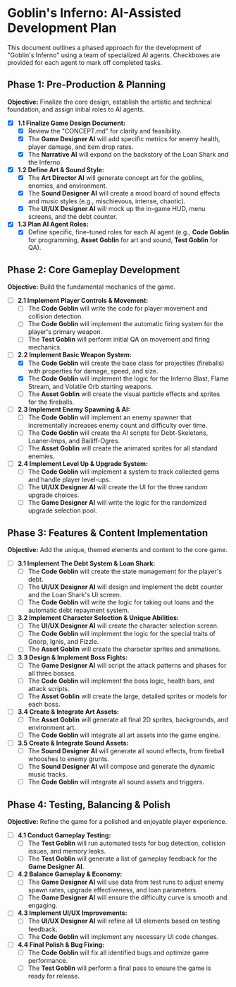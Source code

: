 # **Goblin's Inferno: AI-Assisted Development Plan**

This document outlines a phased approach for the development of "Goblin's Inferno" using a team of specialized AI agents. Checkboxes are provided for each agent to mark off completed tasks.

## **Phase 1: Pre-Production & Planning**

**Objective:** Finalize the core design, establish the artistic and technical foundation, and assign initial roles to AI agents.

* [x] **1.1 Finalize Game Design Document:**  
  * [x] Review the "CONCEPT.md" for clarity and feasibility.  
  * [x] The **Game Designer AI** will add specific metrics for enemy health, player damage, and item drop rates.  
  * [x] The **Narrative AI** will expand on the backstory of the Loan Shark and the Inferno.  
* [x] **1.2 Define Art & Sound Style:**  
  * [x] The **Art Director AI** will generate concept art for the goblins, enemies, and environment.  
  * [x] The **Sound Designer AI** will create a mood board of sound effects and music styles (e.g., mischievous, intense, chaotic).  
  * [x] The **UI/UX Designer AI** will mock up the in-game HUD, menu screens, and the debt counter.  
* [x] **1.3 Plan AI Agent Roles:**  
  * [x] Define specific, fine-tuned roles for each AI agent (e.g., **Code Goblin** for programming, **Asset Goblin** for art and sound, **Test Goblin** for QA).

## **Phase 2: Core Gameplay Development**

**Objective:** Build the fundamental mechanics of the game.

* [ ] **2.1 Implement Player Controls & Movement:**  
  * [ ] The **Code Goblin** will write the code for player movement and collision detection.  
  * [ ] The **Code Goblin** will implement the automatic firing system for the player's primary weapon.  
  * [ ] The **Test Goblin** will perform initial QA on movement and firing mechanics.  
* [ ] **2.2 Implement Basic Weapon System:**  
  * [x] The **Code Goblin** will create the base class for projectiles (fireballs) with properties for damage, speed, and size.
  * [x] The **Code Goblin** will implement the logic for the Inferno Blast, Flame Stream, and Volatile Orb starting weapons.
  * [ ] The **Asset Goblin** will create the visual particle effects and sprites for the fireballs.  
* [ ] **2.3 Implement Enemy Spawning & AI:**  
  * [ ] The **Code Goblin** will implement an enemy spawner that incrementally increases enemy count and difficulty over time.  
  * [ ] The **Code Goblin** will create the AI scripts for Debt-Skeletons, Loaner-Imps, and Bailiff-Ogres.  
  * [ ] The **Asset Goblin** will create the animated sprites for all standard enemies.  
* [ ] **2.4 Implement Level Up & Upgrade System:**  
  * [ ] The **Code Goblin** will implement a system to track collected gems and handle player level-ups.  
  * [ ] The **UI/UX Designer AI** will create the UI for the three random upgrade choices.  
  * [ ] The **Game Designer AI** will write the logic for the randomized upgrade selection pool.

## **Phase 3: Features & Content Implementation**

**Objective:** Add the unique, themed elements and content to the core game.

* [ ] **3.1 Implement The Debt System & Loan Shark:**  
  * [ ] The **Code Goblin** will create the state management for the player's debt.  
  * [ ] The **UI/UX Designer AI** will design and implement the debt counter and the Loan Shark's UI screen.  
  * [ ] The **Code Goblin** will write the logic for taking out loans and the automatic debt repayment system.  
* [ ] **3.2 Implement Character Selection & Unique Abilities:**  
  * [ ] The **UI/UX Designer AI** will create the character selection screen.  
  * [ ] The **Code Goblin** will implement the logic for the special traits of Gnorp, Ignis, and Fizzle.  
  * [ ] The **Asset Goblin** will create the character sprites and animations.  
* [ ] **3.3 Design & Implement Boss Fights:**  
  * [ ] The **Game Designer AI** will script the attack patterns and phases for all three bosses.  
  * [ ] The **Code Goblin** will implement the boss logic, health bars, and attack scripts.  
  * [ ] The **Asset Goblin** will create the large, detailed sprites or models for each boss.  
* [ ] **3.4 Create & Integrate Art Assets:**  
  * [ ] The **Asset Goblin** will generate all final 2D sprites, backgrounds, and environment art.  
  * [ ] The **Code Goblin** will integrate all art assets into the game engine.  
* [ ] **3.5 Create & Integrate Sound Assets:**  
  * [ ] The **Sound Designer AI** will generate all sound effects, from fireball whooshes to enemy grunts.  
  * [ ] The **Sound Designer AI** will compose and generate the dynamic music tracks.  
  * [ ] The **Code Goblin** will integrate all sound assets and triggers.

## **Phase 4: Testing, Balancing & Polish**

**Objective:** Refine the game for a polished and enjoyable player experience.

* [ ] **4.1 Conduct Gameplay Testing:**  
  * [ ] The **Test Goblin** will run automated tests for bug detection, collision issues, and memory leaks.  
  * [ ] The **Test Goblin** will generate a list of gameplay feedback for the **Game Designer AI**.  
* [ ] **4.2 Balance Gameplay & Economy:**  
  * [ ] The **Game Designer AI** will use data from test runs to adjust enemy spawn rates, upgrade effectiveness, and loan parameters.  
  * [ ] The **Game Designer AI** will ensure the difficulty curve is smooth and engaging.  
* [ ] **4.3 Implement UI/UX Improvements:**  
  * [ ] The **UI/UX Designer AI** will refine all UI elements based on testing feedback.  
  * [ ] The **Code Goblin** will implement any necessary UI code changes.  
* [ ] **4.4 Final Polish & Bug Fixing:**  
  * [ ] The **Code Goblin** will fix all identified bugs and optimize game performance.  
  * [ ] The **Test Goblin** will perform a final pass to ensure the game is ready for release.